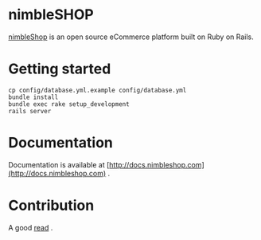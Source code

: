 # nimbleSHOP

[nimbleShop](http://www.nimbleshop.com) is an open source eCommerce platform built on Ruby on Rails.

# Getting started

    cp config/database.yml.example config/database.yml
    bundle install
    bundle exec rake setup_development
    rails server

# Documentation

Documentation is available at [http://docs.nimbleshop.com](http://docs.nimbleshop.com) .

# Contribution

A good [read](http://www.igvita.com/2011/12/19/dont-push-your-pull-requests/) .
